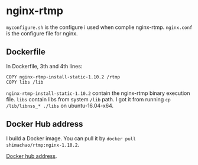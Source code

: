 # nginx-rtmp
`myconfigure.sh` is the configure i used when complie nginx-rtmp.
`nginx.conf` is the configure file for nginx.

## Dockerfile
In Dockerfile, 3th and 4th lines:
```
COPY nginx-rtmp-install-static-1.10.2 /rtmp
COPY libs /lib
```
`nginx-rtmp-install-static-1.10.2` contain the nginx-rtmp binary execution file.
`libs` contain libs from system `/lib` path. I got it from running `cp /lib/libnss_* ./libs` on ubuntu-16.04-x64.

## Docker Hub address

I build a Docker image. You can pull it by `docker pull shimachao/rtmp:nginx-1.10.2`.

[Docker hub address](https://hub.docker.com/r/shimachao/rtmp/).